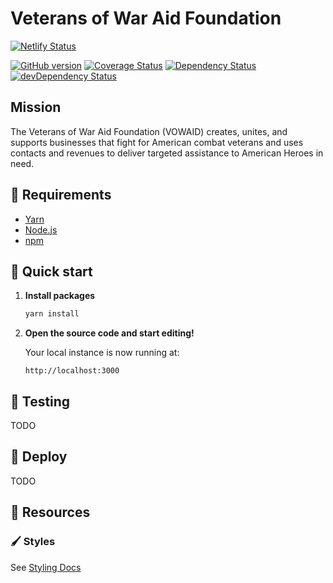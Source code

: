 # Veterans of War Aid Foundation

[![Netlify Status](https://api.netlify.com/api/v1/badges/1e25da59-51d7-4d88-97ca-9aad9e7f1991/deploy-status)](https://app.netlify.com/sites/vowaid-v2/deploys)

[![GitHub version](https://badge.fury.io/gh/vowaid%2Fvowaid-web-v2.svg)](https://badge.fury.io/gh/vowaid%2Fvowaid-web-v2)
[![Coverage Status](https://coveralls.io/repos/github/vowaid/vowaid-web-v2/badge.svg)](https://coveralls.io/github/vowaid/vowaid-web-v2)
[![Dependency Status](https://david-dm.org/vowaid/vowaid-web-v2.svg)](https://david-dm.org/vowaid/vowaid-web-v2)
[![devDependency Status](https://david-dm.org/vowaid/vowaid-web-v2/dev-status.svg)](https://david-dm.org/vowaid/vowaid-web-v2#info=devDependencies)

## Mission

The Veterans of War Aid Foundation (VOWAID) creates, unites, and supports businesses that fight for American combat veterans and uses contacts and revenues to deliver targeted assistance to American Heroes in need.

## 📝 Requirements

- [Yarn](https://yarnpkg.com/en/)
- [Node.js](https://nodejs.org/en/)
- [npm](https://www.npmjs.com/get-npm)

## 🚀 Quick start

1. **Install packages**

    ```sh
    yarn install
    ```

2.  **Open the source code and start editing!**

    Your local instance is now running at:

    ```
    http://localhost:3000
    ```

## 🧪 Testing

TODO

## 💫 Deploy

TODO

## 📖 Resources

### 🖌 Styles

See [Styling Docs](components/styles/styling-docs.md)

